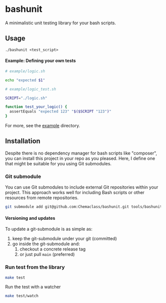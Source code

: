 # bashunit

A minimalistic unit testing library for your bash scripts.

## Usage

`./bashunit <test_script>`

#### Example: Defining your own tests

```bash
# example/logic.sh

echo "expected $1"
```

```bash
# example/logic_test.sh

SCRIPT="./logic.sh"

function test_your_logic() {
  assertEquals "expected 123" "$($SCRIPT "123")"
}
```

For more, see the [example](example/README.md) directory.

## Installation

Despite there is no dependency manager for bash scripts like "composer", you can install this project in your repo as you pleased. Here, I define one that might be suitable for you using Git submodules.

### Git submodule

You can use Git submodules to include external Git repositories within your project. This approach works well for including Bash scripts or other resources from remote repositories.

```bash
git submodule add git@github.com:Chemaclass/bashunit.git tools/bashunit
```

#### Versioning and updates

To update a git-submodule is as simple as:
1. keep the git-submodule under your git (committed)
2. go inside the git-submodule and:
   1. checkout a concrete release tag
   2. or just pull `main` (preferred)

### Run test from the library
```bash
make test 
```

Run the test with a watcher
```bash
make test/watch
```